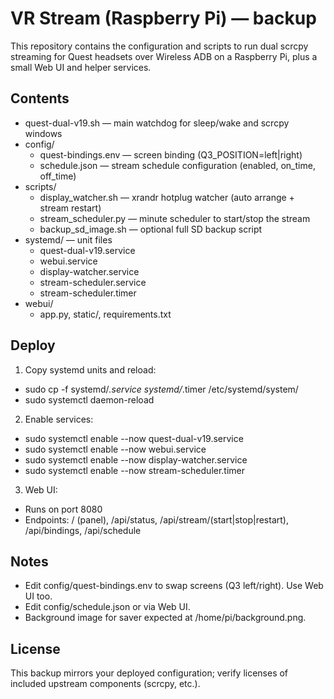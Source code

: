 # VR Stream (Raspberry Pi) — backup

This repository contains the configuration and scripts to run dual scrcpy streaming for Quest headsets over Wireless ADB on a Raspberry Pi, plus a small Web UI and helper services.

## Contents

- quest-dual-v19.sh — main watchdog for sleep/wake and scrcpy windows
- config/
  - quest-bindings.env — screen binding (Q3_POSITION=left|right)
  - schedule.json — stream schedule configuration (enabled, on_time, off_time)
- scripts/
  - display_watcher.sh — xrandr hotplug watcher (auto arrange + stream restart)
  - stream_scheduler.py — minute scheduler to start/stop the stream
  - backup_sd_image.sh — optional full SD backup script
- systemd/ — unit files
  - quest-dual-v19.service
  - webui.service
  - display-watcher.service
  - stream-scheduler.service
  - stream-scheduler.timer
- webui/
  - app.py, static/, requirements.txt

## Deploy

1) Copy systemd units and reload:

- sudo cp -f systemd/*.service systemd/*.timer /etc/systemd/system/
- sudo systemctl daemon-reload

2) Enable services:

- sudo systemctl enable --now quest-dual-v19.service
- sudo systemctl enable --now webui.service
- sudo systemctl enable --now display-watcher.service
- sudo systemctl enable --now stream-scheduler.timer

3) Web UI:

- Runs on port 8080
- Endpoints: / (panel), /api/status, /api/stream/(start|stop|restart), /api/bindings, /api/schedule

## Notes

- Edit config/quest-bindings.env to swap screens (Q3 left/right). Use Web UI too.
- Edit config/schedule.json or via Web UI.
- Background image for saver expected at /home/pi/background.png.

## License

This backup mirrors your deployed configuration; verify licenses of included upstream components (scrcpy, etc.).
